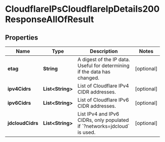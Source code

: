 

# CloudflareIPsCloudflareIpDetails200ResponseAllOfResult


## Properties

| Name | Type | Description | Notes |
|------------ | ------------- | ------------- | -------------|
|**etag** | **String** | A digest of the IP data. Useful for determining if the data has changed. |  [optional] |
|**ipv4Cidrs** | **List&lt;String&gt;** | List of Cloudflare IPv4 CIDR addresses. |  [optional] |
|**ipv6Cidrs** | **List&lt;String&gt;** | List of Cloudflare IPv6 CIDR addresses. |  [optional] |
|**jdcloudCidrs** | **List&lt;String&gt;** | List IPv4 and IPv6 CIDRs, only populated if &#x60;?networks&#x3D;jdcloud&#x60; is used. |  [optional] |



